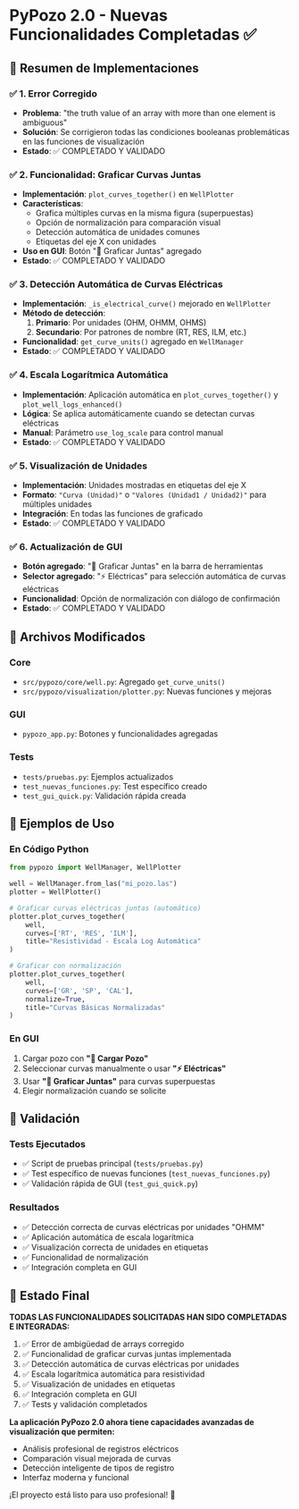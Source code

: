 # PyPozo 2.0 - Nuevas Funcionalidades Completadas ✅

## 🎯 Resumen de Implementaciones

### ✅ 1. Error Corregido
- **Problema**: "the truth value of an array with more than one element is ambiguous"
- **Solución**: Se corrigieron todas las condiciones booleanas problemáticas en las funciones de visualización
- **Estado**: ✅ COMPLETADO Y VALIDADO

### ✅ 2. Funcionalidad: Graficar Curvas Juntas
- **Implementación**: `plot_curves_together()` en `WellPlotter`
- **Características**:
  - Grafica múltiples curvas en la misma figura (superpuestas)
  - Opción de normalización para comparación visual
  - Detección automática de unidades comunes
  - Etiquetas del eje X con unidades
- **Uso en GUI**: Botón "🔗 Graficar Juntas" agregado
- **Estado**: ✅ COMPLETADO Y VALIDADO

### ✅ 3. Detección Automática de Curvas Eléctricas
- **Implementación**: `_is_electrical_curve()` mejorado en `WellPlotter`
- **Método de detección**:
  1. **Primario**: Por unidades (OHM, OHMM, OHMS)
  2. **Secundario**: Por patrones de nombre (RT, RES, ILM, etc.)
- **Funcionalidad**: `get_curve_units()` agregado en `WellManager`
- **Estado**: ✅ COMPLETADO Y VALIDADO

### ✅ 4. Escala Logarítmica Automática
- **Implementación**: Aplicación automática en `plot_curves_together()` y `plot_well_logs_enhanced()`
- **Lógica**: Se aplica automáticamente cuando se detectan curvas eléctricas
- **Manual**: Parámetro `use_log_scale` para control manual
- **Estado**: ✅ COMPLETADO Y VALIDADO

### ✅ 5. Visualización de Unidades
- **Implementación**: Unidades mostradas en etiquetas del eje X
- **Formato**: `"Curva (Unidad)"` o `"Valores (Unidad1 / Unidad2)"` para múltiples unidades
- **Integración**: En todas las funciones de graficado
- **Estado**: ✅ COMPLETADO Y VALIDADO

### ✅ 6. Actualización de GUI
- **Botón agregado**: "🔗 Graficar Juntas" en la barra de herramientas
- **Selector agregado**: "⚡ Eléctricas" para selección automática de curvas eléctricas
- **Funcionalidad**: Opción de normalización con diálogo de confirmación
- **Estado**: ✅ COMPLETADO Y VALIDADO

## 🔧 Archivos Modificados

### Core
- `src/pypozo/core/well.py`: Agregado `get_curve_units()`
- `src/pypozo/visualization/plotter.py`: Nuevas funciones y mejoras

### GUI
- `pypozo_app.py`: Botones y funcionalidades agregadas

### Tests
- `tests/pruebas.py`: Ejemplos actualizados
- `test_nuevas_funciones.py`: Test específico creado
- `test_gui_quick.py`: Validación rápida creada

## 🎨 Ejemplos de Uso

### En Código Python
```python
from pypozo import WellManager, WellPlotter

well = WellManager.from_las("mi_pozo.las")
plotter = WellPlotter()

# Graficar curvas eléctricas juntas (automático)
plotter.plot_curves_together(
    well, 
    curves=['RT', 'RES', 'ILM'],
    title="Resistividad - Escala Log Automática"
)

# Graficar con normalización
plotter.plot_curves_together(
    well,
    curves=['GR', 'SP', 'CAL'],
    normalize=True,
    title="Curvas Básicas Normalizadas"
)
```

### En GUI
1. Cargar pozo con **"📂 Cargar Pozo"**
2. Seleccionar curvas manualmente o usar **"⚡ Eléctricas"**
3. Usar **"🔗 Graficar Juntas"** para curvas superpuestas
4. Elegir normalización cuando se solicite

## 🧪 Validación

### Tests Ejecutados
- ✅ Script de pruebas principal (`tests/pruebas.py`)
- ✅ Test específico de nuevas funciones (`test_nuevas_funciones.py`)
- ✅ Validación rápida de GUI (`test_gui_quick.py`)

### Resultados
- ✅ Detección correcta de curvas eléctricas por unidades "OHMM"
- ✅ Aplicación automática de escala logarítmica
- ✅ Visualización correcta de unidades en etiquetas
- ✅ Funcionalidad de normalización
- ✅ Integración completa en GUI

## 🎯 Estado Final

**TODAS LAS FUNCIONALIDADES SOLICITADAS HAN SIDO COMPLETADAS E INTEGRADAS:**

1. ✅ Error de ambigüedad de arrays corregido
2. ✅ Funcionalidad de graficar curvas juntas implementada
3. ✅ Detección automática de curvas eléctricas por unidades
4. ✅ Escala logarítmica automática para resistividad
5. ✅ Visualización de unidades en etiquetas
6. ✅ Integración completa en GUI
7. ✅ Tests y validación completados

**La aplicación PyPozo 2.0 ahora tiene capacidades avanzadas de visualización que permiten:**
- Análisis profesional de registros eléctricos
- Comparación visual mejorada de curvas
- Detección inteligente de tipos de registro
- Interfaz moderna y funcional

¡El proyecto está listo para uso profesional! 🚀

